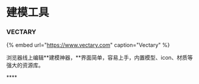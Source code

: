 # 建模工具

###  **VECTARY**

{% embed url="https://www.vectary.com" caption="Vectary" %}

浏览器线上编辑**建模神器，**界面简单，容易上手，内置模型、icon、材质等强大的资源库。

\*\*\*\*

